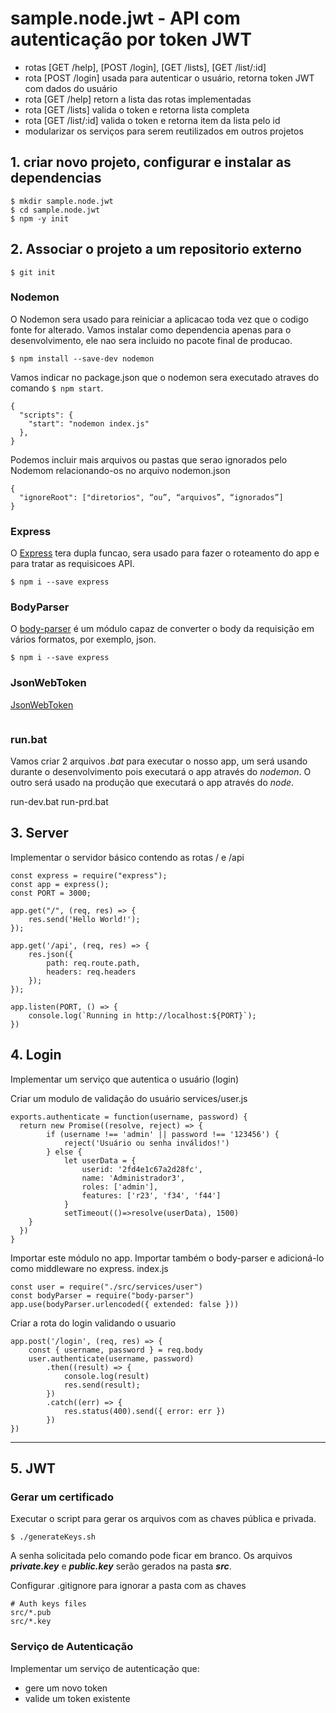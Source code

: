 # sample.node.jwt - API com autenticação por token JWT

* rotas [GET /help], [POST /login], [GET /lists], [GET /list/:id]
* rota [POST /login] usada para autenticar o usuário, retorna token JWT com dados do usuário
* rota [GET /help] retorn a lista das rotas implementadas 
* rota [GET /lists] valida o token e retorna lista completa 
* rota [GET /list/:id] valida o token e retorna item da lista pelo id
* modularizar os serviços para serem reutilizados em outros projetos

## 1. criar novo projeto, configurar e instalar as dependencias 

```
$ mkdir sample.node.jwt
$ cd sample.node.jwt
$ npm -y init
```

## 2. Associar o projeto a um repositorio externo

```
$ git init
```

### Nodemon

O Nodemon sera usado para reiniciar a aplicacao toda vez que o codigo fonte for alterado.
Vamos instalar como dependencia apenas para o desenvolvimento, ele nao sera incluido no pacote final de producao. 
```
$ npm install --save-dev nodemon
```
Vamos indicar no package.json que o nodemon sera executado atraves do comando ```$ npm start```.
```
{
  "scripts": {
    "start": "nodemon index.js"
  },
}
```

Podemos incluir mais arquivos ou pastas que serao ignorados pelo Nodemom relacionando-os no arquivo nodemon.json
```
{
  "ignoreRoot": ["diretorios", “ou”, “arquivos”, “ignorados”]
}
```

### Express

O [Express](https://expressjs.com) tera dupla funcao, sera usado para fazer o roteamento do app e para tratar as requisicoes API.
```
$ npm i --save express
```

### BodyParser

O [body-parser](http://expressjs.com/en/resources/middleware/body-parser.html) é um módulo capaz de converter o body da requisição em vários formatos, por exemplo, json.
```
$ npm i --save express
```

### JsonWebToken

[JsonWebToken](https://github.com/auth0/node-jsonwebtoken)
```
```

### run.bat

Vamos criar 2 arquivos *.bat* para executar o nosso app, um será usando durante o desenvolvimento pois executará o app através do *nodemon*. 
O outro será usado na produção que executará o app através do *node*. 

run-dev.bat
run-prd.bat

## 3. Server 

Implementar o servidor básico contendo as rotas / e /api

```
const express = require("express");
const app = express();
const PORT = 3000;
 
app.get("/", (req, res) => {
    res.send('Hello World!');
});

app.get('/api', (req, res) => {
    res.json({
        path: req.route.path,
        headers: req.headers
    });
});

app.listen(PORT, () => {
    console.log(`Running in http://localhost:${PORT}`);
})
```

## 4. Login

Implementar um serviço que autentica o usuário (login)

Criar um modulo de validação do usuário
services/user.js
```
exports.authenticate = function(username, password) {
  return new Promise((resolve, reject) => {
        if (username !== 'admin' || password !== '123456') {
            reject('Usuário ou senha inválidos!')
        } else {
            let userData = {
                userid: '2fd4e1c67a2d28fc',
                name: 'Administrador3',
                roles: ['admin'],
                features: ['r23', 'f34', 'f44']
            }    
            setTimeout(()=>resolve(userData), 1500)
    }
  })
}
```

Importar este módulo no app. Importar também o body-parser e adicioná-lo como middleware no express.
index.js
```
const user = require("./src/services/user")
const bodyParser = require("body-parser")
app.use(bodyParser.urlencoded({ extended: false }))
```

Criar a rota do login validando o usuario
```
app.post('/login', (req, res) => {
    const { username, password } = req.body
    user.authenticate(username, password)
        .then((result) => {
            console.log(result)
            res.send(result);
        })
        .catch((err) => {
            res.status(400).send({ error: err })
        })
})
```

---

## 5. JWT

### Gerar um certificado

Executar o script para gerar os arquivos com as chaves pública e privada. 
```
$ ./generateKeys.sh
```

A senha solicitada pelo comando pode ficar em branco. Os arquivos **_private.key_** e **_public.key_** serão gerados na pasta **_src_**.

Configurar .gitignore para ignorar a pasta com as chaves
```
# Auth keys files
src/*.pub
src/*.key
```

### Serviço de Autenticação

Implementar um serviço de autenticação que:
* gere um novo token
* valide um token existente


